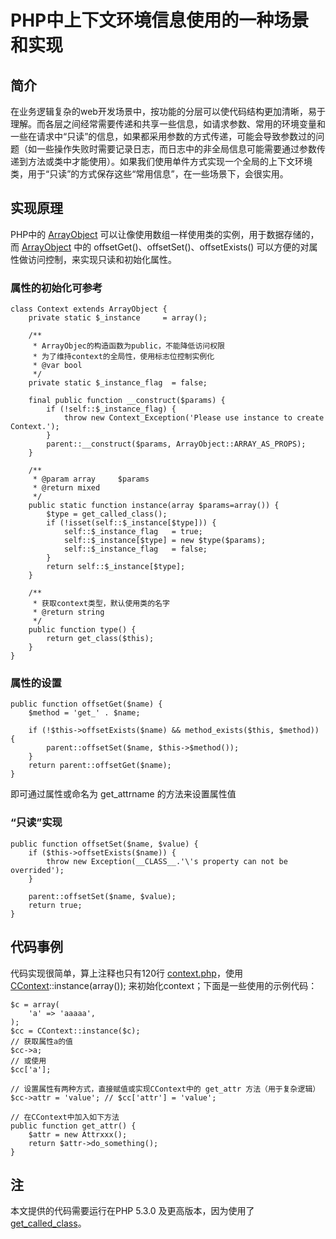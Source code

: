 # PHP中上下文环境信息使用的一种场景和实现

## 简介
在业务逻辑复杂的web开发场景中，按功能的分层可以使代码结构更加清晰，易于理解。而各层之间经常需要传递和共享一些信息，如请求参数、常用的环境变量和一些在请求中“只读”的信息，如果都采用参数的方式传递，可能会导致参数过的问题（如一些操作失败时需要记录日志，而日志中的非全局信息可能需要通过参数传递到方法或类中才能使用）。如果我们使用单件方式实现一个全局的上下文环境类，用于“只读”的方式保存这些“常用信息”，在一些场景下，会很实用。

## 实现原理
PHP中的 [ArrayObject][ArrayObject] 可以让像使用数组一样使用类的实例，用于数据存储的，而 [ArrayObject][ArrayObject] 中的 offsetGet()、offsetSet()、offsetExists() 可以方便的对属性做访问控制，来实现只读和初始化属性。

### 属性的初始化可参考
```
class Context extends ArrayObject {
	private static $_instance     = array();

	/**
	 * ArrayObjec的构造函数为public，不能降低访问权限
	 * 为了维持context的全局性，使用标志位控制实例化
	 * @var bool
	 */
	private static $_instance_flag  = false;

	final public function __construct($params) {
		if (!self::$_instance_flag) {
			throw new Context_Exception('Please use instance to create Context.');
		}
		parent::__construct($params, ArrayObject::ARRAY_AS_PROPS);
	}

	/**
	 * @param array     $params
	 * @return mixed
	 */
	public static function instance(array $params=array()) {
		$type = get_called_class();
		if (!isset(self::$_instance[$type])) {
			self::$_instance_flag   = true;
			self::$_instance[$type] = new $type($params);
			self::$_instance_flag   = false;
		}
		return self::$_instance[$type];
	}

	/**
	 * 获取context类型，默认使用类的名字
	 * @return string
	 */
	public function type() {
		return get_class($this);
	}
}
```

### 属性的设置
```
public function offsetGet($name) {
	$method = 'get_' . $name;

	if (!$this->offsetExists($name) && method_exists($this, $method)) {
		parent::offsetSet($name, $this->$method());
	}
	return parent::offsetGet($name);
}
```
即可通过属性或命名为 get_attrname 的方法来设置属性值

### “只读”实现
```
public function offsetSet($name, $value) {
	if ($this->offsetExists($name)) {
		throw new Exception(__CLASS__.'\'s property can not be overrided');
	}

	parent::offsetSet($name, $value);
	return true;
}
```

## 代码事例
代码实现很简单，算上注释也只有120行 [context.php](./context/context.php)，使用 [CContext][context.php]::instance(array()); 来初始化context；下面是一些使用的示例代码：

```
$c = array(
    'a'	=> 'aaaaa',
);
$cc = CContext::instance($c);
// 获取属性a的值
$cc->a;
// 或使用
$cc['a'];

// 设置属性有两种方式，直接赋值或实现CContext中的 get_attr 方法（用于复杂逻辑）
$cc->attr = 'value'; // $cc['attr'] = 'value';

// 在CContext中加入如下方法
public function get_attr() {
    $attr = new Attrxxx();
    return $attr->do_something();
}

```

## 注
本文提供的代码需要运行在PHP 5.3.0 及更高版本，因为使用了 [get_called_class](http://php.net/manual/en/function.get-called-class.php)。

[ArrayObject]: http://cn2.php.net/manual/en/class.arrayobject.php
[context.php]: ./context/context.php